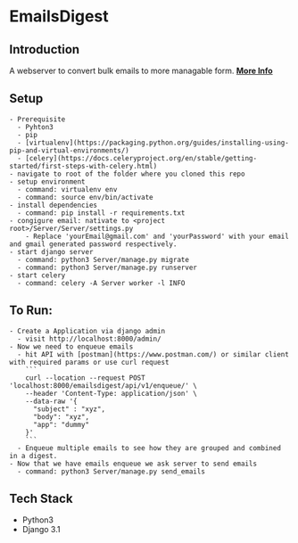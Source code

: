 # EmailsDigest
## Introduction
   A webserver to convert bulk emails to more managable form. **[More Info](https://utkarsharma2.medium.com/adding-meaning-back-to-alert-emails-db6b44aa24b4)**
## Setup
    - Prerequisite
      - Pyhton3
      - pip
      - [virtualenv](https://packaging.python.org/guides/installing-using-pip-and-virtual-environments/)
      - [celery](https://docs.celeryproject.org/en/stable/getting-started/first-steps-with-celery.html)
    - navigate to root of the folder where you cloned this repo
    - setup environment
      - command: virtualenv env
      - command: source env/bin/activate
    - install dependencies
      - command: pip install -r requirements.txt
    - congigure email: nativate to <project root>/Server/Server/settings.py
        - Replace 'yourEmail@gmail.com' and 'yourPassword' with your email and gmail generated password respectively.
    - start django server
      - command: python3 Server/manage.py migrate
      - command: python3 Server/manage.py runserver
    - start celery
      - command: celery -A Server worker -l INFO

## To Run:
    - Create a Application via django admin
      - visit http://localhost:8000/admin/
    - Now we need to enqueue emails
      - hit API with [postman](https://www.postman.com/) or similar client with required params or use curl request
        ```
        curl --location --request POST 'localhost:8000/emailsdigest/api/v1/enqueue/' \
        --header 'Content-Type: application/json' \
        --data-raw '{
          "subject" : "xyz",
          "body": "xyz",
          "app": "dummy"
        }'
        ```
      - Enqueue multiple emails to see how they are grouped and combined in a digest.
    - Now that we have emails enqueue we ask server to send emails
      - command: python3 Server/manage.py send_emails

## Tech Stack
- Python3
- Django 3.1
